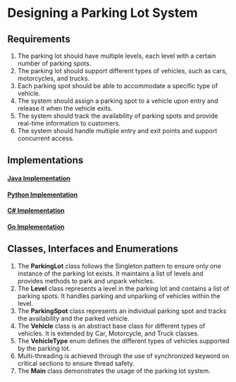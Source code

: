 # Designing a Parking Lot System

## Requirements

1. The parking lot should have multiple levels, each level with a certain number of parking spots.
2. The parking lot should support different types of vehicles, such as cars, motorcycles, and
   trucks.
3. Each parking spot should be able to accommodate a specific type of vehicle.
4. The system should assign a parking spot to a vehicle upon entry and release it when the vehicle
   exits.
5. The system should track the availability of parking spots and provide real-time information to
   customers.
6. The system should handle multiple entry and exit points and support concurrent access.

## Implementations

#### [Java Implementation](../solutions/java/src/parkinglot/)

#### [Python Implementation](../solutions/python/parkinglot/)

#### [C# Implementation](../solutions/c%23/ParkingLot/)

#### [Go Implementation](../solutions/golang/parkinglot/)

## Classes, Interfaces and Enumerations

1. The **ParkingLot** class follows the Singleton pattern to ensure only one instance of the parking
   lot exists. It maintains a list of levels and provides methods to park and unpark vehicles.
2. The **Level** class represents a level in the parking lot and contains a list of parking spots.
   It handles parking and unparking of vehicles within the level.
3. The **ParkingSpot** class represents an individual parking spot and tracks the availability and
   the parked vehicle.
4. The **Vehicle** class is an abstract base class for different types of vehicles. It is extended
   by Car, Motorcycle, and Truck classes.
5. The **VehicleType** enum defines the different types of vehicles supported by the parking lot.
6. Multi-threading is achieved through the use of synchronized keyword on critical sections to
   ensure thread safety.
7. The **Main** class demonstrates the usage of the parking lot system.